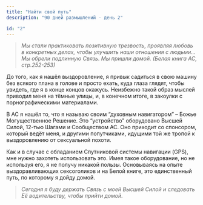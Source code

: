 ```yaml
---
title: "Найти свой путь"
description: "90 дней размышлений - день 2"

id: "2"
---
```


> _Мы стали практиковать позитивную трезвость, проявляя любовь в конкретных
> делах, чтобы улучшить наши отношения с людьми… Мы обрели подлинную Связь. Мы
> пришли домой. (Белая книга АС, стр.252-253)_

До того, как я нашёл выздоровление, я привык садиться в свою машину без
всякого плана в голове и просто ехать, куда глаза глядят, чтобы увидеть, где я
в конце концов окажусь. Неизбежно такой образ мыслей приводил меня на тёмные
улицы, и, в конечном итоге, в закоулки с порнографическими материалами.

В АС я нашёл то, что я называю своим “духовным навигатором” – Божье
Могущественное Решение. Это “устройство” оборудовано Высшей Силой, 12-тью
Шагами и Сообществом АС. Оно приходит со спонсором, который ведёт меня, и
другими попутчиками, идущими той же тропой к выздоровлению от сексуальной
похоти.

Как и в случае с обладанием Спутниковой системы навигации (GPS), мне нужно
захотеть использовать это. Имея такое оборудование, но не используя его, я не
получу никакой пользы. Основываясь на опыте выздоравливающих сексоголиков и на
Белой книге, это единственный путь, по которому я дойду домой.

> _Сегодня я буду держать Связь с моей Высшей Силой и следовать Её
> водительству, чтобы прийти домой._
